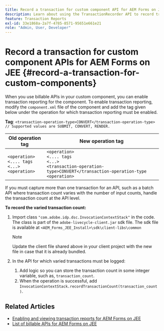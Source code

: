 ```yaml
---
title: Record a transaction for custom component API for AEM Forms on JEE.
description: Learn about using the TransactionRecorder API to record transactions for custom component.
feature: Transaction Reports
exl-id: 33e1868a-2a7f-4785-8571-95651e661e21
role: "Admin, User, Developer"
---
```

# Record a transaction for custom component APIs for AEM Forms on JEE {#record-a-transaction-for-custom-components}

When you use billable APIs in your custom component, you can enable transaction reporting for the component. To enable transaction reporting, modify the `component.xml` file of the component and add the tag given below under the operation for which transaction reporting must be enabled.

**Tag**: `<transaction-operation-type>CONVERT</transaction-operation-type> // Supported values are SUBMIT, CONVERT, RENDER.`

| Old operation tag      | New operation tag |
| ----------- | ----------- |
| `<operation>`<br> `<.... tags`<br>`<...>`<br>`<operation>` | `<operation>`<br> `<.... tags`<br>`<...>`<br>`<transaction-operation-type>CONVERT</transaction-operation-type`<br>`<operation>` |

If you must capture more than one transaction for an API, such as a batch API where transaction count varies with the number of input counts, handle the transaction count at the API level.

**To record the varied transaction count:**

1. Import class `"com.adobe.idp.dsc.InvocationContextStack"` in the code. The class is part of the `adobe-livecycle-client.jar` sdk file. The sdk file is available at `<AEM_Forms_JEE_Install>\sdk\client-libs\common`

    >[!NOTE] 
    > Update the client file shared above in your client project with the new file in case that it is already bundled.

1. In the API for which varied transactions must be logged:
    1. Add logic so you can store the transaction count in some integer variable, such as, `transaction_count`.
    1. When the operation is successful, add `InvocationContextStack.recordTransactionCount(transaction_count)`.

<!--For example, you can set count for your custom component by importing class `"com.adobe.idp.dsc.InvocationContextStack"` in the code available at `adobe-livecycle-client.jar`  and determine the transaction count basis API input/result and add (In this case we add count is equal to 3):
`InvocationContextStack.recordTransactionCount(<count>).` to 
`InvocationContextStack.recordTransactionCount(3)`.-->

## Related Articles

* [Enabling and viewing transaction reports for AEM Forms on JEE](/help/forms/using/transaction-report-overview-jee.md)
* [List of billable APIs for AEM Forms on JEE](/help/forms/using/transaction-reports-billable-apis-jee.md)
